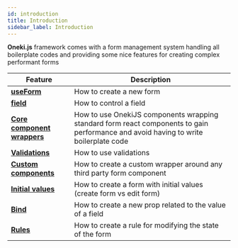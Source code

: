 ```yaml
---
id: introduction
title: Introduction
sidebar_label: Introduction
---
```


**Oneki.js** framework comes with a form management system handling all boilerplate codes and providing some nice features for creating complex performant forms

| Feature                                     | Description                                                                                                                          |
| ------------------------------------------- | ------------------------------------------------------------------------------------------------------------------------------------ |
| **[useForm](./use-form)**                    | How to create a new form                                                                                                             |
| **[field](./field)**                        | How to control a field                                                                                                               |
| **[Core component wrappers](./wrapper)**            | How to use OnekiJS components wrapping standard form react components to gain performance and avoid having to write boilerplate code |
| **[Validations](./validations)**                  | How to use validations                                                                                                               |
| **[Custom components](./custom_component)** | How to create a custom wrapper around any third party form component                                                                 |
| **[Initial values](./initial_value)**       | How to create a form with initial values (create form vs edit form)                                                                  |
| **[Bind](./bind)**                          | How to create a new prop related to the value of a field                                                                             |
| **[Rules](./rules)**                        | How to create a rule for modifying the state of the form                                                                             |
